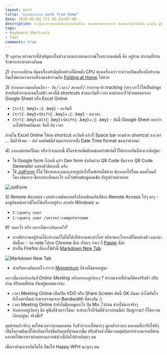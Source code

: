 ```yaml
---
layout: post
title: "ช่วยกันด้วยการ work from home"
date: 2020-05-04 T21:45:21+07:00
description: ช่วงนี้พวกเราช่วยกันนั่งทำงานกันที่บ้าน ช่วยกันรักษาระยะห่าง ช่วยส่งกำลังใจให้กัน แถมใน post นี้เรายังมีตัวช่วยมาฝากกันด้วย
tags:
- Keyboard Shortcuts
- Tool
comments: true
---
```

*1) อยู่บ้าน*
อย่างแรกที่สำคัญมากในช่วงเวลาและสถานการณ์โรคระบาดเช่นนี้ คือ อยู่บ้าน ทำงานที่บ้าน รักษาระยะห่างทางสังคม

*2) ช่วยจากที่บ้าน*
ถัดมาเรื่องสำคัญอีกอย่างก็คือพลัง CPU ของเครื่องเรา ระหว่างเปิดเครื่องนั่งทำงาน ก็ขอให้พวกเราเอาเครื่องมาเข้าร่วมกับ [Folding at Home](https://foldingathome.org/) ไปด้วย

*3) ช่วยลงความเคลื่อนไหว - วัน / เวลา / สถานที่ / กิจกรรม*
ทำ tracking ง่ายๆ เอาไว้ให้เป็นข้อมูลสำหรับตัวเราและคนใกล้ตัว ตรงนี้มี shortcuts ช่วยลงวันที่-เวลา มาฝากเอาไว้ช่วยตอนกรอก Google Sheet หรือ Excel Online
- `Ctrl`{: .key}+`;`{: .key} - ลงวันที่
- `Ctrl`{: .key}+`Shift`{: .key}+`;`{: .key} - ลงเวลา
- `Ctrl`{: .key}+`Alt`{: .key}+`Shift`{: .key}+`;`{: .key} - อันนี้ Google Sheet บอกว่าลงไปพร้อมกันเลย วันที่ กับ เวลา

ส่วนใน Excel Online ให้กด shortcut ลงวันที่ แล้วก็ Space bar ตามด้วย shortcut ลงเวลา ... อืมก็จริงนะ - อ๋อ! ผลลัพธ์มีส่วนมาจากการตั้ง Date Time format ของเราด้วยนะ

*4) กรอกฟอร์มก็ได้นะ*
หรือว่าจะแบบนี้ มีใครช่วยเพิ่มอีกหน่อยทำฟอร์มไว้ให้กรอกกันก็สะดวกดีอยู่นะ
- ใช้ Google form ก็ง่ายดี แล้ว Gen form ส่งกันด้วย QR Code ที่มาจาก QR Code Generator คล่องตัวดีแบบนี้ *หรือ*
- ใช้ [JotForm](https://www.jotform.com/) ก็ได้ ใช้ง่ายสะดวกและถ่ายรูปส่งไปในฟอร์มได้ด้วย ต้องออกไปไหน ตอนไหนกี่โมง เดินทาง-ขึ้นรถทะเบียนอะไร ลงไว้พร้อมข้อมูลคนขับ กับรูปถ่ายด้วยเลย

![JotForm](https://res.cloudinary.com/sdees-reallife/image/upload/v1588402544/Screenshot_from_2020-05-02_13.54.59.png)

*5) Remote Access*
เวลาทำงานมีหลายครั้งอีกเหมือนกันที่ต้อง Remote Access ไปๆ มาๆ - มาดูกันหน่อยว่ามีใครใช้เครื่องอยู่บ้าง *สำหรับ Windows นะ*
- `C:\query user`
- `C:\query user /server:computername`

*6) จดอะไร หรือ อยากได้แรงบันดาลใจ?*
- บางทีทำงานอยู่บ้านโต๊ะทำงานก็ไม่ใช่โต๊ะที่ทำงานซะเท่าไหร่ หยิบจดอะไรบางทีไม่คล่องตัว แนะนำอันนี้นะ - จด note ไปบน Chrome นี่ล่ะ เรียบๆ ง่ายๆ ก็ [Papier](https://chrome.google.com/webstore/detail/papier/hhjeaokafplhjoogdemakihhdhffacia) นี่ล่ะ
- ถ้าเป็น Firefox ก็ลองใช้ตัวนี้ [Markdown New Tab](https://addons.mozilla.org/en-US/firefox/addon/markdown-new-tab/)

![Markdown New Tab](https://res.cloudinary.com/sdees-reallife/image/upload/v1588603649/Screenshot_from_2020-05-04_21.47.01.png)

- สำหรับแรงบันดาลใจ เราว่า [Momentum](https://momentumdash.com/) ก็ช่วยได้มากอยู่นะ

*คราวนี้มาส่งท้ายกันที่ Online Meeting หรืออยากอยู่เงียบๆ ?*
ทำงานจากที่บ้านก็ต้องปรับตัว ปรับบ้าน ปรับคนที่บ้าน กันอยู่พอสมควรนะ
- เวลา Meeting Online เปิด/ปิด VDO หรือ Share Screen อันนี้ OK กันนะ ถ้าไม่ทันใจยังไงอย่าลืมล่ะว่าพวกเรามาจาก Bandwidth ที่ต่างกัน :)
- เวลา Meeting Online ถ้ายังไม่มีบทพูดอะไร ปิด Mic ไว้ก่อน ช่วยได้มากจริงๆ
- ถ้าอยากอยู่เงียบๆ คือ หูฟังก็ช่วยเราได้นะ จะทำอะไรก็เริ่มที่ตัวเราก่อนนี่ล่ะ ปิดหูเราซะ! ก็ได้ความเงียบอยู่นะ จริงมั๊ย?

สุดท้ายแล้วจริงๆ ขอให้พวกเราทุกคนอดทน รักตัวเราเองให้มากๆ ดูแลตัวเราเอง และคนที่เรารักให้ดีๆ เป็นโอกาสดีนะที่ได้กลับมาใกล้ชิดกับคนที่บ้านมากขึ้น ปรับตัวแล้วก็มีความสุขกับการทำงานจากที่บ้าน และขอให้พวกเราผ่านสถานการณ์ช่วงนี้กันไปด้วยดีทุกๆ คน

เมื่อเรายังมาเจอกันไม่ได้ ก็ขอให้ Happy WFH นะทุกๆ คน
